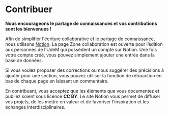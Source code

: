 # Contribuer

**Nous encourageons le partage de connaissances et vos contributions sont les bienvenues !** 

Afin de simplifier l'écriture collaborative et le partage de connaissance, nous utilisons [Notion](https://www.notion.so/guides/what-is-notion).
La page Zone collaboration est ouverte pour l’édition aux personnes de l’UdeM qui possèdent un compte sur Notion. Une fois votre compte créé, vous pouvez simplement ajouter une entrée dans la base de données.

Si vous voulez proposer des corrections ou nous suggérer des précisions à ajouter pour une section, vous pouvez utiliser la fonction de rétroaction en bas de chaque page en laissant un commentaire.

En contribuant, vous acceptez que les éléments que vous documentez et publiez soient sous licence **CC BY**. Le site Notion vous permet de diffuser vos projets, de les mettre en valeur et de favoriser l’inspiration et les échanges interdisciplinaires.

